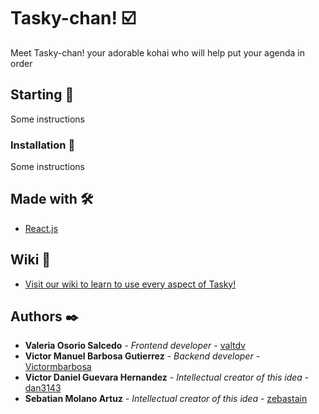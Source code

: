 # Tasky-chan! ☑️
Meet Tasky-chan! your adorable kohai who will help put your agenda in order

## Starting 🚀
Some instructions

### Installation 🔧
Some instructions

## Made with 🛠️
* [React.js](https://reactjs.org/) 

## Wiki 📖
* [Visit our wiki to learn to use every aspect of Tasky!](https://github.com/valtdv/TaskyChan/wiki)

## Authors ✒️
* **Valeria Osorio Salcedo** - *Frontend developer* - [valtdv](https://github.com/valtdv)
* **Victor Manuel Barbosa Gutierrez** - *Backend developer* - [Victormbarbosa](https://github.com/Victormbarbosa)
* **Victor Daniel Guevara Hernandez** - *Intellectual creator of this idea* - [dan3143](https://github.com/dan3143)
* **Sebatian Molano Artuz** - *Intellectual creator of this idea* - [zebastain](https://github.com/zebastain)
